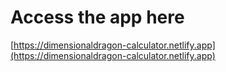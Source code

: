 # Access the app here
[https://dimensionaldragon-calculator.netlify.app](https://dimensionaldragon-calculator.netlify.app)